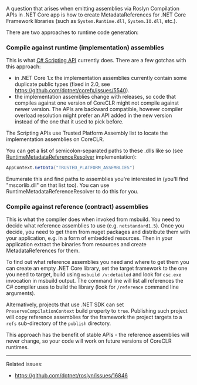 A question that arises when emitting assemblies via Roslyn Compilation APIs in .NET Core app is how to create MetadataReferences for .NET Core Framework libraries (such as ```System.Runtime.dll```, ```System.IO.dll```, etc.). 

There are two approaches to runtime code generation:

### Compile against runtime (implementation) assemblies

This is what [C# Scripting API](https://github.com/dotnet/roslyn/wiki/Scripting-API-Samples) currently does. There are a few gotchas with this approach:
- in .NET Core 1.x the implementation assemblies currently contain some duplicate public types (fixed in 2.0, see https://github.com/dotnet/corefx/issues/5540).
- the implementation assemblies change with releases, so code that compiles against one version of CoreCLR might not compile against newer version.
  The APIs are backward compatible, however compiler overload resolution might prefer an API added in the new version instead of the one that it used to pick before.

The Scripting APIs use Trusted Platform Assembly list to locate the implementation assemblies on CoreCLR.

You can get a list of semicolon-separated paths to these .dlls like so (see [RuntimeMetadataReferenceResolver](http://source.roslyn.io/#Microsoft.CodeAnalysis.Scripting/Hosting/Resolvers/RuntimeMetadataReferenceResolver.cs,180) implementation):

```C#
AppContext.GetData("TRUSTED_PLATFORM_ASSEMBLIES")
```

Enumerate this and find paths to assemblies you're interested in (you'll find "mscorlib.dll" on that list too).
You can use RuntimeMetadataReferenceResolver to do this for you.

### Compile against reference (contract) assemblies

This is what the compiler does when invoked from msbuild. You need to decide what reference assemblies to use (e.g. ```netstandard1.5```). Once you decide, you need to get them from nuget packages and distribute them with your application, e.g. in a form of embedded resources. Then in your application extract the binaries from resources and create MetadataReferences for them. 

To find out what reference assemblies you need and where to get them you can create an empty .NET Core library, set the target framework to the one you need to target, build using ```msbuild /v:detailed``` and look for ```csc.exe``` invocation in msbuild output. The command line will list all references the C# compiler uses to build the library (look for ```/reference``` command line arguments).

Alternatively, projects that use .NET SDK can set `PreserveCompilationContext` build property to `true`. Publishing such project will copy reference assemblies for the framework the project targets to a `refs` sub-directory of the `publish` directory.

This approach has the benefit of stable APIs - the reference assemblies will never change, so your code will work on future versions of CoreCLR runtimes.

---

Related issues:
- https://github.com/dotnet/roslyn/issues/16846